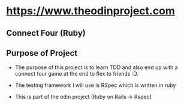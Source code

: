 # <https://www.theodinproject.com>

## Connect Four (Ruby)

## Purpose of Project

- The purpose of this project is to learn TDD and also end up with a connect four 
game at the end to flex to friends :D.

- The testing framework I will use is RSpec which is written in ruby

- This is part of the odin project (Ruby on Rails -> Rspec)
